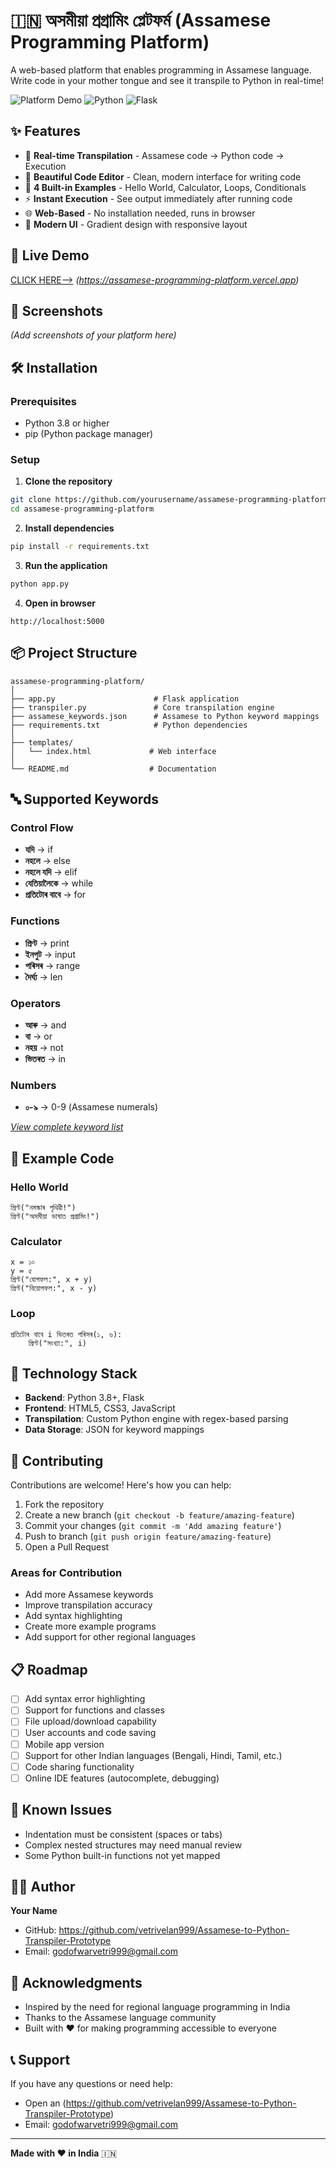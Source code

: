 # 🇮🇳 অসমীয়া প্ৰগ্ৰামিং প্লেটফৰ্ম (Assamese Programming Platform)

A web-based platform that enables programming in Assamese language. Write code in your mother tongue and see it transpile to Python in real-time!

![Platform Demo](https://img.shields.io/badge/Language-Assamese-brightgreen) ![Python](https://img.shields.io/badge/Python-3.8+-blue) ![Flask](https://img.shields.io/badge/Flask-3.0+-lightgrey)

## ✨ Features

- 🔄 **Real-time Transpilation** - Assamese code → Python code → Execution
- 📝 **Beautiful Code Editor** - Clean, modern interface for writing code
- 🎯 **4 Built-in Examples** - Hello World, Calculator, Loops, Conditionals
- ⚡ **Instant Execution** - See output immediately after running code
- 🌐 **Web-Based** - No installation needed, runs in browser
- 🎨 **Modern UI** - Gradient design with responsive layout

## 🚀 Live Demo

[CLICK HERE-->](#) *(https://assamese-programming-platform.vercel.app)*

## 📸 Screenshots

*(Add screenshots of your platform here)*

## 🛠️ Installation

### Prerequisites
- Python 3.8 or higher
- pip (Python package manager)

### Setup

1. **Clone the repository**
```bash
git clone https://github.com/yourusername/assamese-programming-platform.git
cd assamese-programming-platform
```

2. **Install dependencies**
```bash
pip install -r requirements.txt
```

3. **Run the application**
```bash
python app.py
```

4. **Open in browser**
```
http://localhost:5000
```

## 📦 Project Structure

```
assamese-programming-platform/
│
├── app.py                      # Flask application
├── transpiler.py               # Core transpilation engine
├── assamese_keywords.json      # Assamese to Python keyword mappings
├── requirements.txt            # Python dependencies
│
├── templates/
│   └── index.html             # Web interface
│
└── README.md                  # Documentation
```

## 🔤 Supported Keywords

### Control Flow
- **যদি** → if
- **নহলে** → else
- **নহলে যদি** → elif
- **যেতিয়ালৈকে** → while
- **প্ৰতিটোৰ বাবে** → for

### Functions
- **প্ৰিণ্ট** → print
- **ইনপুট** → input
- **পৰিসৰ** → range
- **দৈৰ্ঘ্য** → len

### Operators
- **আৰু** → and
- **বা** → or
- **নহয়** → not
- **ভিতৰত** → in

### Numbers
- **০-৯** → 0-9 (Assamese numerals)

*[View complete keyword list](assamese_keywords.json)*

## 📝 Example Code

### Hello World
```assamese
প্ৰিণ্ট("নমস্কাৰ পৃথিৱী!")
প্ৰিণ্ট("অসমীয়া ভাষাত প্ৰগ্ৰামিং!")
```

### Calculator
```assamese
x = ১০
y = ৫
প্ৰিণ্ট("যোগফল:", x + y)
প্ৰিণ্ট("বিয়োগফল:", x - y)
```

### Loop
```assamese
প্ৰতিটোৰ বাবে i ভিতৰত পৰিসৰ(১, ৬):
    প্ৰিণ্ট("সংখ্যা:", i)
```


## 🔧 Technology Stack

- **Backend**: Python 3.8+, Flask
- **Frontend**: HTML5, CSS3, JavaScript
- **Transpilation**: Custom Python engine with regex-based parsing
- **Data Storage**: JSON for keyword mappings

## 🤝 Contributing

Contributions are welcome! Here's how you can help:

1. Fork the repository
2. Create a new branch (`git checkout -b feature/amazing-feature`)
3. Commit your changes (`git commit -m 'Add amazing feature'`)
4. Push to branch (`git push origin feature/amazing-feature`)
5. Open a Pull Request

### Areas for Contribution
- Add more Assamese keywords
- Improve transpilation accuracy
- Add syntax highlighting
- Create more example programs
- Add support for other regional languages

## 📋 Roadmap

- [ ] Add syntax error highlighting
- [ ] Support for functions and classes
- [ ] File upload/download capability
- [ ] User accounts and code saving
- [ ] Mobile app version
- [ ] Support for other Indian languages (Bengali, Hindi, Tamil, etc.)
- [ ] Code sharing functionality
- [ ] Online IDE features (autocomplete, debugging)

## 🐛 Known Issues

- Indentation must be consistent (spaces or tabs)
- Complex nested structures may need manual review
- Some Python built-in functions not yet mapped


## 👨‍💻 Author

**Your Name**
- GitHub: https://github.com/vetrivelan999/Assamese-to-Python-Transpiler-Prototype
- Email: godofwarvetri999@gmail.com

## 🙏 Acknowledgments

- Inspired by the need for regional language programming in India
- Thanks to the Assamese language community
- Built with ❤️ for making programming accessible to everyone

## 📞 Support

If you have any questions or need help:
- Open an (https://github.com/vetrivelan999/Assamese-to-Python-Transpiler-Prototype)
- Email: godofwarvetri999@gmail.com

---

**Made with ❤️ in India** 🇮🇳

